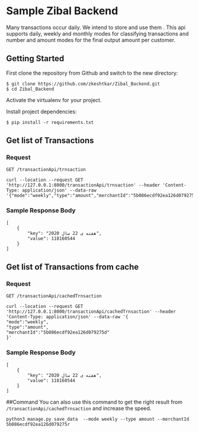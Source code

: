 # Sample Zibal Backend

Many transactions occur daily. We intend to store and use them .
This api supports daily, weekly and monthly modes for classifying transactions and number and amount modes for the final output amount per customer.



## Getting Started

First clone the repository from Github and switch to the new directory:

    $ git clone https://github.com/zkeshtkar/Zibal_Backend.git
    $ cd Zibal_Backend
    
Activate the virtualenv for your project.
    
Install project dependencies:

    $ pip install -r requirements.txt


## Get list of Transactions

### Request

`GET /transactionApi/trnsaction`

    curl --location --request GET 'http://127.0.0.1:8000/transactionApi/trnsaction' --header 'Content-Type: application/json' --data-raw '{"mode":"weekly","type":"amount","merchantId":"5b086ecdf92ea126d079275d"}'


### Sample Response Body


    [
        {
            "key": "هفته ی 22 سال 2020",
            "value": 118160544
        }
    ]


## Get list of Transactions from cache

### Request

`GET /transactionApi/cachedTrnsaction`

    curl --location --request GET 'http://127.0.0.1:8000/transactionApi/cachedTrnsaction' --header 'Content-Type: application/json' --data-raw '{
    "mode":"weekly",
    "type":"amount",
    "merchantId":"5b086ecdf92ea126d079275d"
    }'

### Sample Response Body
    [
        {
            "key": "هفته ی 22 سال 2020",
            "value": 118160544
        }
    ]
##Command
You can also use this command to get the right result from `/transactionApi/cachedTrnsaction` and increase the speed.
 
    python3 manage.py save_data  --mode weekly --type amount --merchantId 5b086ecdf92ea126d079275r  
        


